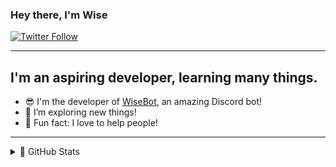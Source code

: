 ### Hey there, I'm Wise

[![Twitter Follow](https://img.shields.io/twitter/follow/oisci0762?color=1DA1F2&logo=twitter&style=for-the-badge)](https://twitter.com/intent/follow?original_referer=https://github.com/Wise2006&screen_name=oisci0762)

---

## I'm an aspiring developer, learning many things.

- 😎 I'm the developer of [WiseBot](https://dsc.gg/wisebot), an amazing Discord bot!
- 🔎 I’m exploring new things!
- 👀 Fun fact: I love to help people!

---

<details>
  <summary>🔷 GitHub Stats</summary>

  <img align="left" alt="Wise's GitHub Stats" src="https://github-readme-stats.codestackr.vercel.app/api?username=Wise2006&show_icons=true&hide_border=true&theme=tokyonight" />

</details>
